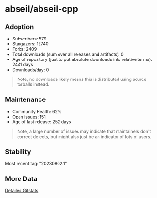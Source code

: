 # abseil/abseil-cpp

## Adoption

- Subscribers: 579
- Stargazers: 12740
- Forks: 2409
- Total downloads (sum over all releases and artifacts): 0
- Age of repository (just to put absolute downloads into relative terms): 2441 days
- Downloads/day: 0

> Note, no downloads likely means this is distributed using source tarballs instead.

## Maintenance

- Community Health: 62%
- Open issues: 151
- Age of last release: 252 days

> Note, a large number of issues may indicate that maintainers don't correct defects, but might also
> just be an indicator of lots of users.

## Stability

Most recent tag: "20230802.1"

## More Data

[Detailed Gitstats](/bazel-catalog/gitstats/abseil/abseil-cpp)

